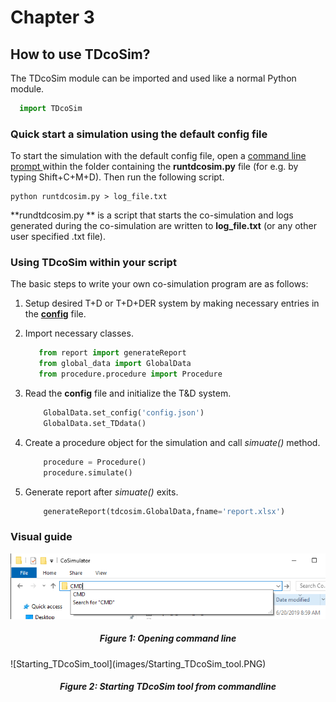# Chapter 3

## How to use TDcoSim?
The TDcoSim module can be imported and used like a normal Python module.

 ```python
   import TDcoSim
 ```

### Quick start a simulation using the default config file

To start the simulation with the default config file, open a [command line prompt ](#visual-guide) within the folder containing the **runtdcosim.py** file (for e.g. by typing Shift+C+M+D). Then run the following script.

```
python runtdcosim.py > log_file.txt
```

**rundtdcosim.py ** is a script that starts the co-simulation and logs generated during the co-simulation are written to **log_file.txt** (or any other user specified .txt file).

### Using TDcoSim within your script
The basic steps to write your own co-simulation program are as follows:

1. Setup desired T+D or T+D+DER system by making necessary entries in the [**config**](docs/chapter_2_understanding_config_file.md) file.

2. Import necessary classes.

   ```python
      from report import generateReport
      from global_data import GlobalData
      from procedure.procedure import Procedure
   ```

3. Read the **config** file and initialize the T&D system.

   ```python
       GlobalData.set_config('config.json')
       GlobalData.set_TDdata()
   ```

4. Create a procedure object for the simulation and call *simuate()* method.

   ```python
       procedure = Procedure()
       procedure.simulate()
   ```

5. Generate report after *simuate()* exits.

   ```python
       generateReport(tdcosim.GlobalData,fname='report.xlsx')
   ```


### Visual guide

![Open_CMD](images/Open_CMD.png)
<h5><center>Figure 1: Opening command line</center></h5>
![Starting_TDcoSim_tool](images/Starting_TDcoSim_tool.PNG)

<h5><center>Figure 2: Starting TDcoSim tool from commandline</center>